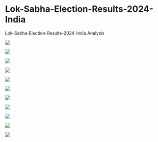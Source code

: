 # Lok-Sabha-Election-Results-2024-India
 Lok-Sabha-Election-Results-2024-India Analysis


![](https://github.com/urvish7/Lok-Sabha-Election-Results-2024-India/blob/main/Screenshots/Highest_Lowest_mrgins.png)


![](https://github.com/urvish7/Lok-Sabha-Election-Results-2024-India/blob/main/Screenshots/BoxPlot_eachpartywin.png)

![](https://github.com/urvish7/Lok-Sabha-Election-Results-2024-India/blob/main/Screenshots/Histogram_Margin_win.png)


![](https://github.com/urvish7/Lok-Sabha-Election-Results-2024-India/blob/main/Screenshots/MapView.png)

![](https://github.com/urvish7/Lok-Sabha-Election-Results-2024-India/blob/main/Screenshots/Modi-Amit-Rahul-Seats.png)

![](https://github.com/urvish7/Lok-Sabha-Election-Results-2024-India/blob/main/Screenshots/NumberOfSeatsWonByEachParty.png)

![](https://github.com/urvish7/Lok-Sabha-Election-Results-2024-India/blob/main/Screenshots/PartyWiseVoteShare.png)

![](https://github.com/urvish7/Lok-Sabha-Election-Results-2024-India/blob/main/Screenshots/Top10LeadingCandidates.png)

![](https://github.com/urvish7/Lok-Sabha-Election-Results-2024-India/blob/main/Screenshots/Top10TrailingbySeats.png)

![](https://github.com/urvish7/Lok-Sabha-Election-Results-2024-India/blob/main/Screenshots/Top10VotesTrailing.png)

![](https://github.com/urvish7/Lok-Sabha-Election-Results-2024-India/blob/main/Screenshots/VotesDistributionByParty.png)




